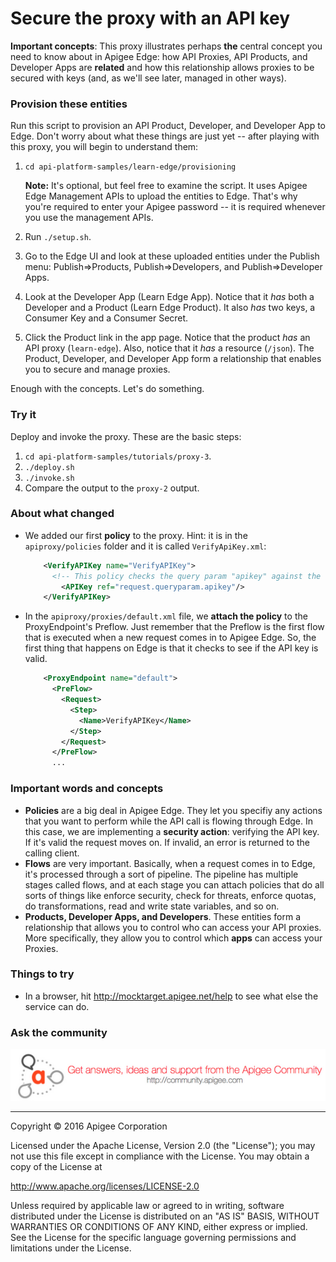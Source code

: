 # Secure the proxy with an API key

**Important concepts**: This proxy illustrates perhaps **the** central concept you need to know about in Apigee Edge: how API Proxies, API Products, and Developer Apps are **related** and how this relationship allows proxies to be secured with keys (and, as we'll see later, managed in other ways).  

### Provision these entities

Run this script to provision an API Product, Developer, and Developer App to Edge. Don't worry about what these things are just yet -- after playing with this proxy, you will begin to understand them:

1. `cd api-platform-samples/learn-edge/provisioning`

    **Note:** It's optional, but feel free to examine the script. It uses Apigee Edge Management APIs to upload the entities to Edge. That's why you're required to enter your Apigee password -- it is required whenever you use the management APIs.

2. Run `./setup.sh`.

3. Go to the Edge UI and look at these uploaded entities under the Publish menu: Publish=>Products, Publish=>Developers, and Publish=>Developer Apps.

4. Look at the Developer App (Learn Edge App). Notice that it *has* both a Developer and a Product (Learn Edge Product). It also *has* two keys, a Consumer Key and a Consumer Secret. 

5. Click the Product link in the app page. Notice that the product *has* an API proxy (`learn-edge`). Also, notice that it *has* a resource (`/json`). The Product, Developer, and Developer App form a relationship that enables you to secure and manage proxies. 

Enough with the concepts. Let's do something.

### Try it

Deploy and invoke the proxy. These are the basic steps:

1. `cd api-platform-samples/tutorials/proxy-3`.
2. `./deploy.sh`
3. `./invoke.sh`
4. Compare the output to the `proxy-2` output. 

### About what changed

* We added our first **policy** to the proxy. Hint: it is in the `apiproxy/policies` folder and it is called `VerifyApiKey.xml`:

    ```xml
        <VerifyAPIKey name="VerifyAPIKey">
          <!-- This policy checks the query param "apikey" against the Consumer Keys in all the Developer Apps defined in our organization.-->
            <APIKey ref="request.queryparam.apikey"/>
        </VerifyAPIKey>
    ```

* In the `apiproxy/proxies/default.xml` file, we **attach the policy** to the ProxyEndpoint's Preflow. Just remember that the Preflow is the first flow that is executed when a new request comes in to Apigee Edge. So, the first thing that happens on Edge is that it checks to see if the API key is valid.

    ```xml
        <ProxyEndpoint name="default">
          <PreFlow>
            <Request>
              <Step>
                <Name>VerifyAPIKey</Name>
              </Step>
            </Request>
          </PreFlow>
          ...
    ```

 

### Important words and concepts

* **Policies** are a big deal in Apigee Edge. They let you specifiy any actions that you want to perform while the API call is flowing through Edge. In this case, we are implementing a **security action**: verifying the API key. If it's valid the request moves on. If invalid, an error is returned to the calling client.
* **Flows** are very important. Basically, when a request comes in to Edge, it's processed through a sort of pipeline. The pipeline has multiple stages called flows, and at each stage you can attach policies that do all sorts of things like enforce security, check for threats, enforce quotas, do transformations, read and write state variables, and so on. 
* **Products, Developer Apps, and Developers**. These entities form a relationship that allows you to control who can access your API proxies. More specifically, they allow you to control which **apps** can access your Proxies. 


### Things to try

* In a browser, hit http://mocktarget.apigee.net/help to see what else the service can do.

### Ask the community

[![alt text](../../images/apigee-community.png "Apigee Community is a great place to ask questions and find answers about developing API proxies. ")](https://community.apigee.com?via=github)

---

Copyright © 2016 Apigee Corporation

Licensed under the Apache License, Version 2.0 (the "License"); you may not use
this file except in compliance with the License. You may obtain a copy
of the License at

http://www.apache.org/licenses/LICENSE-2.0

Unless required by applicable law or agreed to in writing, software
distributed under the License is distributed on an "AS IS" BASIS,
WITHOUT WARRANTIES OR CONDITIONS OF ANY KIND, either express or implied.
See the License for the specific language governing permissions and
limitations under the License.
